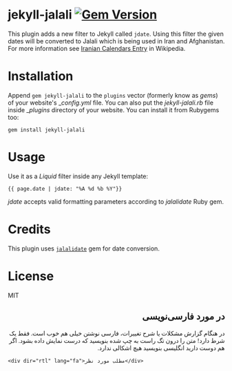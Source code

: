 jekyll-jalali [![Gem Version](https://badge.fury.io/rb/jekyll-jalali.svg)](https://badge.fury.io/rb/jekyll-jalali)
============

This plugin adds a new filter to Jekyll called `jdate`. Using this filter the given dates will be converted to Jalali which is being used in Iran and Afghanistan. For more information see [Iranian Calendars Entry](http://en.wikipedia.org/wiki/Iranian_calendars) in Wikipedia.


# Installation

Append `gem jekyll-jalali` to the `plugins` vector (formerly know as _gems_) of your website's __config.yml_ file. You can also put the _jekyll-jalali.rb_ file inside __plugins_ directory of your website. You can install it from Rubygems too:

    gem install jekyll-jalali

# Usage
Use it as a _Liquid_ filter inside any Jekyll template:

    {{ page.date | jdate: "%A %d %b %Y"}}

*jdate* accepts valid formatting parameters according to *jalalidate* Ruby gem.

# Credits
This plugin uses [`jalalidate`](https://github.com/aziz/jalalidate) gem for date conversion.

# License
MIT


<div dir="rtl" lang="fa" style="font-family: initial;">

## در مورد فارسی‌نویسی
در هنگام گزارش مشکلات یا شرح تغییرات، فارسی نوشتن خیلی هم خوب است. فقط یک شرط دارد! متن را درون تگ راست به چپ شده بنویسید که درست نمایش داده بشود. اگر هم دوست دارید انگلیسی بنویسید هیچ اشکالی ندارد.

</div>

    <div dir="rtl" lang="fa">مطلب مورد نظر</div>

